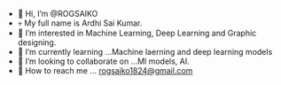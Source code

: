 - 👋 Hi, I’m @ROGSAIKO
- 💀 My full name is Ardhi Sai Kumar.
- 🧠 I’m interested in Machine Learning, Deep Learning and Graphic designing. 
- 🌱 I’m currently learning ...Machine laerning and deep learning models
- 💞️ I’m looking to collaborate on ...Ml models, AI.
- 🧧 How to reach me ... rogsaiko1824@gmail.com

<!---
ROGSAIKO/ROGSAIKO is a ✨ special ✨ repository because its `README.md` (this file) appears on your GitHub profile.
You can click the Preview link to take a look at your changes.
--->
